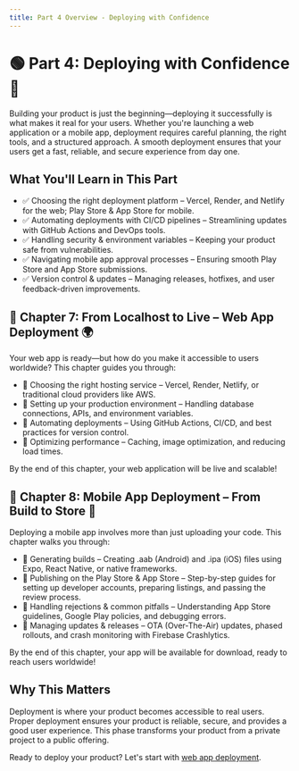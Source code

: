 ```yaml
---
title: Part 4 Overview - Deploying with Confidence
---
```


# 🟢 Part 4: Deploying with Confidence 🚀

Building your product is just the beginning—deploying it successfully is what makes it real for your users. Whether you're launching a web application or a mobile app, deployment requires careful planning, the right tools, and a structured approach. A smooth deployment ensures that your users get a fast, reliable, and secure experience from day one.

## What You'll Learn in This Part

- ✅ Choosing the right deployment platform – Vercel, Render, and Netlify for the web; Play Store & App Store for mobile.
- ✅ Automating deployments with CI/CD pipelines – Streamlining updates with GitHub Actions and DevOps tools.
- ✅ Handling security & environment variables – Keeping your product safe from vulnerabilities.
- ✅ Navigating mobile app approval processes – Ensuring smooth Play Store and App Store submissions.
- ✅ Version control & updates – Managing releases, hotfixes, and user feedback-driven improvements.

## 📖 Chapter 7: From Localhost to Live – Web App Deployment 🌍

Your web app is ready—but how do you make it accessible to users worldwide? This chapter guides you through:

- 🔹 Choosing the right hosting service – Vercel, Render, Netlify, or traditional cloud providers like AWS.
- 🔹 Setting up your production environment – Handling database connections, APIs, and environment variables.
- 🔹 Automating deployments – Using GitHub Actions, CI/CD, and best practices for version control.
- 🔹 Optimizing performance – Caching, image optimization, and reducing load times.

By the end of this chapter, your web application will be live and scalable!

## 📖 Chapter 8: Mobile App Deployment – From Build to Store 📱

Deploying a mobile app involves more than just uploading your code. This chapter walks you through:

- 🔹 Generating builds – Creating .aab (Android) and .ipa (iOS) files using Expo, React Native, or native frameworks.
- 🔹 Publishing on the Play Store & App Store – Step-by-step guides for setting up developer accounts, preparing listings, and passing the review process.
- 🔹 Handling rejections & common pitfalls – Understanding App Store guidelines, Google Play policies, and debugging errors.
- 🔹 Managing updates & releases – OTA (Over-The-Air) updates, phased rollouts, and crash monitoring with Firebase Crashlytics.

By the end of this chapter, your app will be available for download, ready to reach users worldwide!

## Why This Matters

Deployment is where your product becomes accessible to real users. Proper deployment ensures your product is reliable, secure, and provides a good user experience. This phase transforms your product from a private project to a public offering.

Ready to deploy your product? Let's start with [web app deployment](/part4/web-app-deployment). 